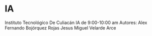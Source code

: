 # IA
Instituto Tecnológico De Culiacán
      IA de 9:00-10:00 am
            Autores:
Alex Fernando Bojórquez Rojas
Jesus Miguel Velarde Arce
